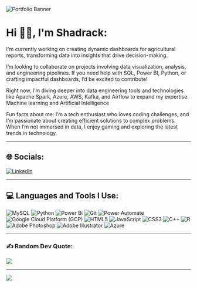 ![Portfolio Banner](https://drive.google.com/uc?export=view&id=13lNj_4ZBjaDiRZuyRrPVI6lTP-lyvMcS)
# Hi 👋🏽, I'm Shadrack:
I'm currently working on creating dynamic dashboards for agricultural reports, transforming data into insights that drive decision-making.

I’m looking to collaborate on projects involving data visualization, analysis, and engineering pipelines. If you need help with SQL, Power BI, Python, or crafting impactful dashboards, I’d be excited to contribute!

Right now, I’m diving deeper into data engineering tools and technologies like Apache Spark, Azure, AWS, Kafka, and Airflow to expand my expertise. Machine learning and Artificial Intelligence

Fun facts about me: I’m a tech enthusiast who loves coding challenges, and I’m passionate about creating efficient solutions to complex problems. When I’m not immersed in data, I enjoy gaming and exploring the latest trends in technology.

---

## 🌐 Socials:
[![LinkedIn](https://img.shields.io/badge/LinkedIn-%230077B5.svg?logo=linkedin&logoColor=white)](https://linkedin.com/in/shadrack-kumi-)

---

## 💻 Languages and Tools I Use:
![MySQL](https://img.shields.io/badge/mysql-4479A1.svg?style=for-the-badge&logo=mysql&logoColor=white)
![Python](https://img.shields.io/badge/python-%2314354C.svg?style=for-the-badge&logo=python&logoColor=white)
![Power Bi](https://img.shields.io/badge/power_bi-F2C811?style=for-the-badge&logo=powerbi&logoColor=black)
![Git](https://img.shields.io/badge/git-%23F05033.svg?style=for-the-badge&logo=git&logoColor=white)
![Power Automate](https://img.shields.io/badge/power_automate-%23006AD1.svg?style=for-the-badge&logo=powerautomate&logoColor=white)
![Google Cloud Platform (GCP)](https://img.shields.io/badge/google_cloud_platform-%234285F4.svg?style=for-the-badge&logo=googlecloud&logoColor=white)
![HTML5](https://img.shields.io/badge/html5-%23E34F26.svg?style=for-the-badge&logo=html5&logoColor=white)
![JavaScript](https://img.shields.io/badge/javascript-%23323330.svg?style=for-the-badge&logo=javascript&logoColor=%23F7DF1E)
![CSS3](https://img.shields.io/badge/css3-%231572B6.svg?style=for-the-badge&logo=css3&logoColor=white)
![C++](https://img.shields.io/badge/c++-%2300599C.svg?style=for-the-badge&logo=c%2B%2B&logoColor=white)
![R](https://img.shields.io/badge/r-%23276DC3.svg?style=for-the-badge&logo=r&logoColor=white)
![Adobe Photoshop](https://img.shields.io/badge/adobe%20photoshop-%23FF0000.svg?style=for-the-badge&logo=adobephotoshop&logoColor=white)
![Adobe Illustrator](https://img.shields.io/badge/adobe%20illustrator-%23FF9A00.svg?style=for-the-badge&logo=adobeillustrator&logoColor=white)
![Azure](https://img.shields.io/badge/azure-%230072C6.svg?style=for-the-badge&logo=microsoftazure&logoColor=white)

---

### ✍️ Random Dev Quote:
![](https://quotes-github-readme.vercel.app/api?type=horizontal&theme=radical)

---

[![](https://visitcount.itsvg.in/api?id=Shadrackkumi07&icon=0&color=0)](https://visitcount.itsvg.in)

